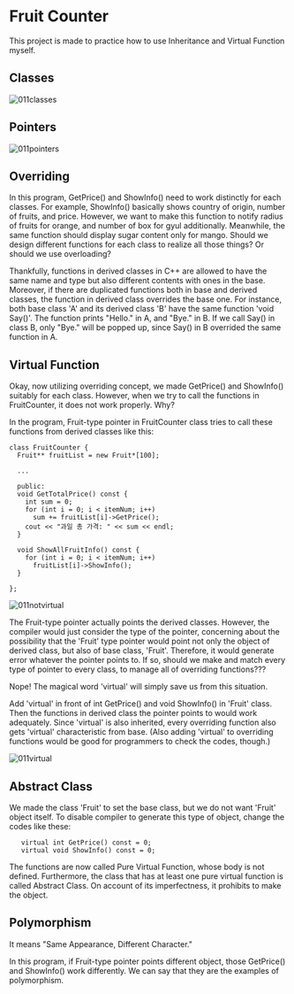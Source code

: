 # Fruit Counter

This project is made to practice how to use Inheritance and Virtual Function myself.

## Classes

![011classes](https://user-images.githubusercontent.com/48712088/139434850-a852323a-393c-4c0b-b762-8fc3fb19ec9e.png)

## Pointers

![011pointers](https://user-images.githubusercontent.com/48712088/139434872-62e648d7-13f5-4dba-991b-4d5fdf27a89d.png)

## Overriding

In this program, GetPrice() and ShowInfo() need to work distinctly for each classes.
For example, ShowInfo() basically shows country of origin, number of fruits, and price.
However, we want to make this function to notify radius of fruits for orange, and number of box for gyul additionally.
Meanwhile, the same function should display sugar content only for mango.
Should we design different functions for each class to realize all those things? Or should we use overloading?

Thankfully, functions in derived classes in C++ are allowed to have the same name and type 
but also different contents with ones in the base.
Moreover, if there are duplicated functions both in base and derived classes,
the function in derived class overrides the base one.
For instance, both base class 'A' and its derived class 'B' have the same function 'void Say()'.
The function prints "Hello." in A, and "Bye." in B.
If we call Say() in class B, only "Bye." will be popped up, since Say() in B overrided the same function in A.

## Virtual Function

Okay, now utilizing overriding concept, we made GetPrice() and ShowInfo() suitably for each class.
However, when we try to call the functions in FruitCounter, it does not work properly. Why?

In the program, Fruit-type pointer in FruitCounter class tries to call these functions from derived classes like this:

    class FruitCounter {
      Fruit** fruitList = new Fruit*[100];

      ...
      
      public:
      void GetTotalPrice() const {
        int sum = 0;
        for (int i = 0; i < itemNum; i++)
          sum += fruitList[i]->GetPrice();
        cout << "과일 총 가격: " << sum << endl;
      }

      void ShowAllFruitInfo() const {
        for (int i = 0; i < itemNum; i++)
          fruitList[i]->ShowInfo();
      }

    };

![011notvirtual](https://user-images.githubusercontent.com/48712088/139441885-0ddf44f4-ae35-4cbf-9501-f7ddc7707f19.png)

The Fruit-type pointer actually points the derived classes.
However, the compiler would just consider the type of the pointer, concerning about the possibility that the 'Fruit' type pointer would point not only the object of derived class, but also of base class, 'Fruit'.
Therefore, it would generate error whatever the pointer points to.
If so, should we make and match every type of pointer to every class, to manage all of overriding functions???

Nope!
The magical word 'virtual' will simply save us from this situation.

Add 'virtual' in front of int GetPrice() and void ShowInfo() in 'Fruit' class.
Then the functions in derived class the pointer points to would work adequately.
Since 'virtual' is also inherited, every overriding function also gets 'virtual' characteristic from base.
(Also adding 'virtual' to overriding functions would be good for programmers to check the codes, though.)

![011virtual](https://user-images.githubusercontent.com/48712088/139462165-7fe811e9-58c9-4157-ba21-625665009952.png)

## Abstract Class

We made the class 'Fruit' to set the base class, but we do not want 'Fruit' object itself.
To disable compiler to generate this type of object, change the codes like these:

       virtual int GetPrice() const = 0;
       virtual void ShowInfo() const = 0;
       
The functions are now called Pure Virtual Function, whose body is not defined.
Furthermore, the class that has at least one pure virtual function is called Abstract Class.
On account of its imperfectness, it prohibits to make the object.

## Polymorphism

It means "Same Appearance, Different Character."

In this program, if Fruit-type pointer points different object, those GetPrice() and ShowInfo() work differently.
We can say that they are the examples of polymorphism.

